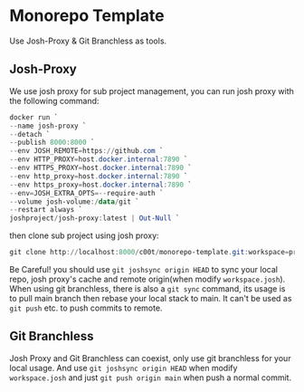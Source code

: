 # Monorepo Template

Use Josh-Proxy & Git Branchless as tools.

## Josh-Proxy

We use josh proxy for sub project management, you can run josh proxy with the following command:

```powershell
docker run `
--name josh-proxy `
--detach `
--publish 8000:8000 `
--env JOSH_REMOTE=https://github.com `
--env HTTP_PROXY=host.docker.internal:7890 `
--env HTTPS_PROXY=host.docker.internal:7890 `
--env http_proxy=host.docker.internal:7890 `
--env https_proxy=host.docker.internal:7890 `
--env=JOSH_EXTRA_OPTS=--require-auth `
--volume josh-volume:/data/git `
--restart always `
joshproject/josh-proxy:latest | Out-Null `
```

then clone sub project using josh proxy:

```powershell
git clone http://localhost:8000/c00t/monorepo-template.git:workspace=project-beta.git project-beta
```

Be Careful! you should use `git joshsync origin HEAD` to sync your local repo,
josh proxy's cache and remote origin(when modify `workspace.josh`).
When using git branchless, there is also a `git sync` command,
its usage is to pull main branch then rebase your
local stack to main. It can't be used as `git push` etc. to push commits to remote.

## Git Branchless

Josh Proxy and Git Branchless can coexist,
only use git branchless for your local usage.
And use `git joshsync origin HEAD` when modify `workspace.josh` and
just `git push origin main` when push a normal commit.

